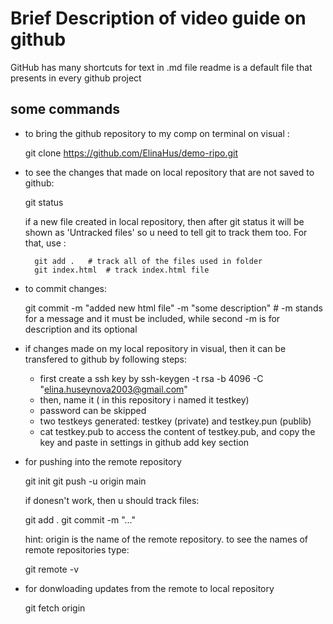 # Brief Description of video guide on github

GitHub has many shortcuts for text in .md file
readme is a default file that presents in every github project

## some commands

* to bring the github repository to my comp on terminal on visual :

    git clone https://github.com/ElinaHus/demo-ripo.git

    
* to see the changes that made on local repository that are not saved to github:

    git status

    if a new file created in local repository, then after git status it will be shown as 'Untracked files'
    so u need to tell git to track them too. For that, use :

        git add .   # track all of the files used in folder
        git index.html  # track index.html file

* to commit changes:

    git commit -m  "added new html file" -m  "some description"    # -m stands for a message and it must be included, while second -m is for description and its optional

* if changes made on my local repository in visual, then it can be transfered to github by following steps:
    * first create a ssh key by ssh-keygen -t rsa -b 4096 -C "elina.huseynova2003@gmail.com"
    * then, name it ( in this repository i named it testkey)
    * password can be skipped
    * two testkeys generated: testkey (private) and testkey.pun (publib)
    * cat testkey.pub to access the content of testkey.pub, and copy the key and paste in settings in github add key section

* for pushing into the remote repository

    git init 
    git push -u origin main 

    if donesn't work, then u should track files:

    git add . 
    git commit -m "..."

    hint: origin is the name of the remote repository. to see the names of remote repositories type:

    git remote -v

* for donwloading updates from the remote to local repository

    git fetch origin

###







    

    
